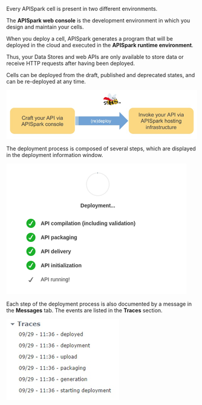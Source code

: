 
Every APISpark cell is present in two different environments.

The **APISpark web console** is the development environment in which you design and maintain your cells.

When you deploy a cell, APISpark generates a program that will be deployed in the cloud and executed in the **APISpark runtime environment**.

Thus, your Data Stores and web APIs are only available to store data or receive HTTP requests after having been deployed.

Cells can be deployed from the draft, published and deprecated states, and can be re-deployed at any time.

![cell deployment](images/cell-deployment.jpg "cell deployment")

The deployment process is composed of several steps, which are displayed in the deployment information window.

![cell deployment process](images/deploymentmessages.png "cell deployment process")

Each step of the deployment process is also documented by a message in the **Messages** tab. The events are listed in the **Traces** section.

![traces](images/06.jpg "traces")
